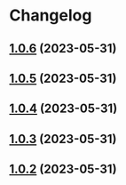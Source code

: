 # Changelog

## [1.0.6](https://github.com/AplinkosMinisterija/biip-zuvinimas-api/compare/1.0.5...1.0.6) (2023-05-31)

## [1.0.5](https://github.com/AplinkosMinisterija/biip-zuvinimas-api/compare/1.0.4...1.0.5) (2023-05-31)

## [1.0.4](https://github.com/AplinkosMinisterija/biip-zuvinimas-api/compare/1.0.3...1.0.4) (2023-05-31)

## [1.0.3](https://github.com/AplinkosMinisterija/biip-zuvinimas-api/compare/1.0.2...1.0.3) (2023-05-31)

## [1.0.2](https://github.com/AplinkosMinisterija/biip-zuvinimas-api/compare/1.0.1...1.0.2) (2023-05-31)